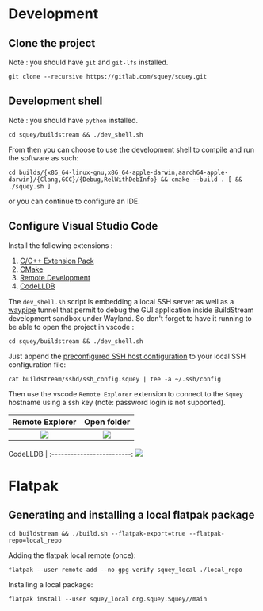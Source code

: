
# Development

## Clone the project

Note : you should have `git` and `git-lfs` installed.

```
git clone --recursive https://gitlab.com/squey/squey.git
```

## Development shell

Note : you should have `python` installed.

```
cd squey/buildstream && ./dev_shell.sh
```

From then you can choose to use the development shell to compile and run the software as such:

```
cd builds/{x86_64-linux-gnu,x86_64-apple-darwin,aarch64-apple-darwin}/{Clang,GCC}/{Debug,RelWithDebInfo} && cmake --build . [ && ./squey.sh ]
```

or you can continue to configure an IDE.

## Configure Visual Studio Code

Install the following extensions :

1. [C/C++ Extension Pack](https://marketplace.visualstudio.com/items?itemName=ms-vscode.cpptools-extension-pack)
2. [CMake](https://marketplace.visualstudio.com/items?itemName=twxs.cmake)
3. [Remote Development](https://marketplace.visualstudio.com/items?itemName=ms-vscode-remote.vscode-remote-extensionpack)
4. [CodeLLDB](https://marketplace.visualstudio.com/items?itemName=vadimcn.vscode-lldb)

The `dev_shell.sh` script is embedding a local SSH server as well as a [waypipe](https://gitlab.freedesktop.org/mstoeckl/waypipe) tunnel that permit to debug the GUI application inside BuildStream development sandbox under Wayland. So don't forget to have it running to be able to open the project in vscode :

```
cd squey/buildstream && ./dev_shell.sh
```

Just append the [preconfigured SSH host configuration](sshd/ssh_config.squey) to your local SSH configuration file:

```
cat buildstream/sshd/ssh_config.squey | tee -a ~/.ssh/config
```

Then use the vscode `Remote Explorer` extension to connect to the `Squey` hostname using a ssh key (note: password login is not supported).

Remote Explorer            | Open folder
:-------------------------:|:-------------------------:
![](doc/vscode_remote_development_extension.png)  | ![](doc/vscode_open_folder.png)


CodeLLDB           | 
:-------------------------:
![](doc/vscode_codelldb_extension.png)

# Flatpak

## Generating and installing a local flatpak package

```
cd buildstream && ./build.sh --flatpak-export=true --flatpak-repo=local_repo
```

Adding the flatpak local remote (once):
```
flatpak --user remote-add --no-gpg-verify squey_local ./local_repo
```

Installing a local package:
```
flatpak install --user squey_local org.squey.Squey//main
```